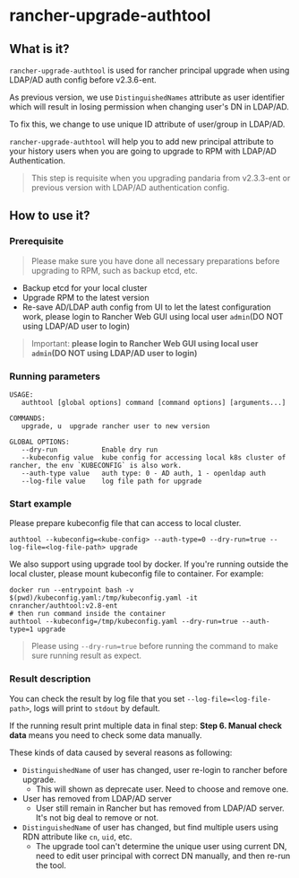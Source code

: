 # rancher-upgrade-authtool

## What is it?

`rancher-upgrade-authtool` is used for rancher principal upgrade when using LDAP/AD auth config before v2.3.6-ent.

As previous version, we use `DistinguishedNames` attribute as user identifier which will result in losing permission when changing user's DN in LDAP/AD.

To fix this, we change to use unique ID attribute of user/group in LDAP/AD.

`rancher-upgrade-authtool` will help you to add new principal attribute to your history users when you are going to upgrade to RPM with LDAP/AD Authentication.

> This step is requisite when you upgrading pandaria from v2.3.3-ent or previous version with LDAP/AD authentication config.

## How to use it?

### Prerequisite

> Please make sure you have done all necessary preparations before upgrading to RPM, such as backup etcd, etc.

- Backup etcd for your local cluster
- Upgrade RPM to the latest version
- Re-save AD/LDAP auth config from UI to let the latest configuration work, please login to Rancher Web GUI using local user `admin`(DO NOT using LDAP/AD user to login)

> Important: **please login to Rancher Web GUI using local user `admin`(DO NOT using LDAP/AD user to login)**

### Running parameters

```
USAGE:
   authtool [global options] command [command options] [arguments...]

COMMANDS:
   upgrade, u  upgrade rancher user to new version

GLOBAL OPTIONS:
   --dry-run           Enable dry run
   --kubeconfig value  kube config for accessing local k8s cluster of rancher, the env `KUBECONFIG` is also work.
   --auth-type value   auth type: 0 - AD auth, 1 - openldap auth
   --log-file value    log file path for upgrade
```

### Start example

Please prepare kubeconfig file that can access to local cluster.

```
authtool --kubeconfig=<kube-config> --auth-type=0 --dry-run=true --log-file=<log-file-path> upgrade
```

We also support using upgrade tool by docker. If you're running outside the local cluster, please mount kubeconfig file to container.
For example:
```
docker run --entrypoint bash -v $(pwd)/kubeconfig.yaml:/tmp/kubeconfig.yaml -it cnrancher/authtool:v2.8-ent
# then run command inside the container
authtool --kubeconfig=/tmp/kubeconfig.yaml --dry-run=true --auth-type=1 upgrade
```

> Please using `--dry-run=true` before running the command to make sure running result as expect.

### Result description

You can check the result by log file that you set `--log-file=<log-file-path>`, logs will print to `stdout` by default.

If the running result print multiple data in final step: **Step 6. Manual check data** means you need to check some data manually.

These kinds of data caused by several reasons as following:

- `DistinguishedName` of user has changed, user re-login to rancher before upgrade.
    * This will shown as deprecate user. Need to choose and remove one.
- User has removed from LDAP/AD server
    * User still remain in Rancher but has removed from LDAP/AD server. It's not big deal to remove or not.
- `DistinguishedName` of user has changed, but find multiple users using RDN attribute like `cn`, `uid`, etc. 
    * The upgrade tool can't determine the unique user using current DN, need to edit user principal with correct DN manually, and then re-run the tool.